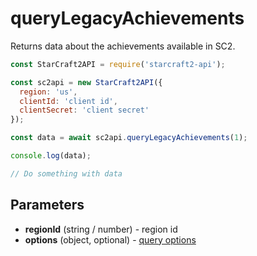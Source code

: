 # queryLegacyAchievements

Returns data about the achievements available in SC2.

```js
const StarCraft2API = require('starcraft2-api');

const sc2api = new StarCraft2API({
  region: 'us',
  clientId: 'client id',
  clientSecret: 'client secret'
});

const data = await sc2api.queryLegacyAchievements(1);

console.log(data);

// Do something with data

```

## Parameters

* **regionId** (string / number) - region id
* **options** (object, optional) - [query options](https://blizzapi.lukem.net/docs/usage/query.html#query-options)